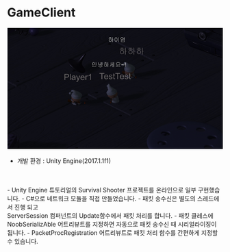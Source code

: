 # GameClient
![snap](../snap.png)
- 개발 환경 : Unity Engine(2017.1.1f1)
<br>
<br>
- Unity Engine 튜토리얼의 Survival Shooter 프로젝트를 온라인으로 일부 구현했습니다.
- C#으로 네트워크 모듈을 직접 만들었습니다.
- 패킷 송수신은 별도의 스레드에서 진행 되고<br>
ServerSession 컴퍼넌트의 Update함수에서 패킷 처리를 합니다.
- 패킷 클레스에 NoobSerializAble 어트리뷰트를 지정하면 자동으로 패킷 송수신 때 시리얼라이징이 됩니다.
- PacketProcRegistration 어트리뷰트로 패킷 처리 함수를 간편하게 지정할 수 있습니다.